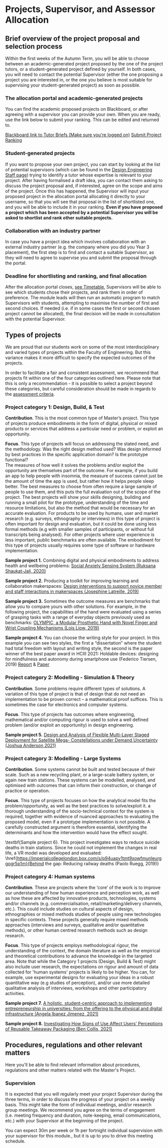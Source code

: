 # Projects, Supervisor, and Assessor Allocation

## Brief overview of the project proposal and selection process
Within the first weeks of the Autumn Term, you will be able to choose between an academic-generated project proposed by the one of the project tutors, or a student-generated project defined by yourself. In both cases, you will need to contact the potential Supervisor (either the one proposing a project you are interested in, or the one you believe is most suitable for supervising your student-generated project) as soon as possible. 

### The allocation portal and academic-generated projects
You can find the academic proposed projects on Blackboard, or after agreeing with a supervisor you can provide your own. When you are ready, use the link below to submit your ranking. This can be edited and returned to.

[Blackboard link to Tutor Briefs (Make sure you're logged on)](https://bb.imperial.ac.uk/bbcswebdav/pid-3297113-dt-content-rid-19803747_1/xid-19803747_1)
[Submit Project Ranking](https://forms.office.com/e/YtkXB7Lht6)

### Student-generated projects
If you want to propose your own project, you can start by looking at the list of potential supervisors (which can be found in the [Design Engineering Staff page](https://www.imperial.ac.uk/design-engineering/people/academic--teaching-staff/)) trying to identify a tutor whose expertise is relevant to your project. After having formalised a draft idea, you can contact them asking to discuss the project proposal and, if interested, agree on the scope and aims of the project. Once this has happened, the Supervisor will input your proposed project in the allocation portal allocating it directly to your username, so that you will see that proposal in the list of shortlisted one, and you will be able to include it in your ranking. **Even if you have proposed a project which has been accepted by a potential Supervisor you will be asked to shortlist and rank other suitable projects.**

### Collaboration with an industry partner
In case you have a project idea which involves collaboration with an external industry partner (e.g. the company where you did you Year 3 placement), the first step is to find and contact a suitable Supervisor, as they will need to agree to supervise you and submit the proposal through the portal.

### Deadline for shortlisting and ranking, and final allocation
After the allocation portal closes, [see Timetable](../Timetable/README.md), Supervisors will be able to see which students chose their projects, and rank them in order of preference. The module leads will then run an automatic program to match Supervisors with students, attempting to maximise the number of first and second choices. If needed (i.e. if in some cases the first or second chosen project cannot be allocated), the final decision will be made in consultation with the potential Supervisor.

## Types of projects
We are proud that our students work on some of the most interdisciplinary and varied types of projects within the Faculty of Engineering. But this variance makes it more difficult to specify the expected outcomes of the projects. 

In order to facilitate a fair and consistent assessment, we recommend that projects fit within one of the four categories outlined here. Please note that this is only a recommendation - it is possible to select a project beyond these categories, but careful consideration should be made in regards to the [assessment criteria](../Module_and_assessment/README.md).

### Project category 1: Design, Build, & Test
**Contribution**. This is the most common type of Master’s project. This type of projects produce embodiments in the form of digital, physical or mixed products or services that address a particular need or problem, or exploit an opportunity. 

**Focus**. This type of projects will focus on addressing the stated need, and the methodology.  Was the right design method used? Was design informed by best practices in the specific application domain? Is the prototype functional?  
The measures of how well it solves the problems and/or exploit the opportunity are themselves part of the outcome. For example, if you build an app to help people with insomnia, the measure of success cannot just be the amount of time the app is used, but rather how it helps people sleep better. 
The best measures to choose from often require a large sample of people to use them, and this puts the full evaluation out of the scope of the project. The best projects will show your skills designing, building and running a small pilot for the prototype, understanding of the time and resource limitations, but also the method that would be necessary for an accurate evaluation. 
For products to be used by humans, user and market research (e.g. surveys, ethnography or interviews) in this type of project is often important for design and evaluation, but it could be done using less formal methods (e.g with smaller samples of participants, or without full transcripts being analysed). 
For other projects where user experience is less important, public benchmarks are often available. 
The embodiment for this type of projects usually requires some type of software or hardware implementation. 

**Sample project 1.** Combining digital and physical embodiments to address health and wellbeing problems: [Social Anxiety Sensing System (Ruksana Shaukat-Jali, 2020)](https://imperialcollegelondon.box.com/s/jyvqgnsntb8bg3t21z4wfqfzzb0ntp1w)

**Sample project 2.** Producing a toolkit for improving learning and collaboration makerspaces: [Design interventions to support novice member and staff interactions in makerspaces (Josephine Latreille, 2019)](https://imperialcollegelondon.box.com/s/qkvmoca6toxm3cxw2mok088zl0t8jgs5)

**Sample project 3.** Sometimes the outcome measures are benchmarks that allow you to compare yours with other solutions. For example, in the following project, the capabilities of the hand were evaluated using a series of grasping tasks with a range of everyday objects previously used as benchmarks: [OLYMPIC, a Modular Prosthetic Hand with Novel Finger and Wrist Coupling Mechanisms (Lois Liow, 2019)](https://imperialcollegelondon.box.com/s/ywm868war8eeoaxa8mdfwy83wz9mx8gs)

**Sample project 4**. You can choose the writing style for your project. In this example you can see two styles, the first a “dissertation” where the student had total freedom with layout and writing style, the second is the paper winner of the best paper award in HCIII 2021: Holdable devices: designing for mindfulness and autonomy during smartphone use (Federico Tiersen, 2019) [Report](https://imperialcollegelondon.box.com/s/0pw3p031yzn51waeh8qybsbrgmubbfyu) & [Paper](https://imperialcollegelondon.box.com/s/21h73x5sur54f7a59xtlor9wwpwbb3eh)

### Project category 2: Modelling - Simulation & Theory
**Contribution**. Some problems require different types of solutions. A variation of this type of project is that of design that do not need an implementation to be proven correct – a mathematical proof suffices. This is sometimes the case for electronics and computer systems.

**Focus**. This type of projects has outcomes where engineering, mathematical and/or computing rigour is used to solve a well defined problem (and/or exploit an opportunity) in design engineering.

**Sample project 5.** [Design and Analysis of Flexible Multi-Layer Staged Deployment for Satellite Mega- Constellations under Demand Uncertainty (Joshua Anderson 2021)](https://imperialcollegelondon.box.com/s/1l6etqtikgp2egjvaipajmsvzlerhoz9)

### Project category 3: Modelling - Large Systems
**Contribution**. Some systems cannot be built and tested because of their scale. Such as a new recycling plant, or a large-scale battery system, or again new train stations. These systems can be modelled, analysed, and optimised with outcomes that can inform their construction, or change of practice or operation.

**Focus**. This type of projects focuses on how the analytical model fits the problem/opportunity, as well as the best practices to solve/exploit it. 
a thorough understanding of the socio-technical context for the system is required, together with evidence of nuanced approaches to evaluating the proposed model, even if a prototype implementation is not possible. A carefully constructed argument is therefore essential, identifying the determinants and how the intervention would have the effect sought.

\textbf{Sample project 6}. This project investigates ways to reduce suicide deaths in train stations. Since he could not implement the changes in real life, a VR model was developed and evaluated: \href{https://imperialcollegelondon.box.com/s/p94uapv1tmt9xowfmunleurggogr5p1m}{Behind the gap: Reducing railway deaths (Paolo Ruegg, 2019)}


### Project category 4: Human systems
**Contribution**. These are projects where the ‘core’ of the work is to improve our understanding of how human experience and perception work, as well as how these are affected by innovative products, technologies, systems and/or channels (e.g. commercialisation, retail/marketing/delivery channels, etc.). This could include studies on cultural aspects of design, ethnographies or mixed methods studies of people using new technologies in specific contexts. 
These projects generally require mixed methods approaches (interviews and surveys, qualitative and/or quantitative methods), or other human centred research methods such as design research.

**Focus**. This type of projects employs methodological rigour, the understanding of the context, the domain literature as well as the empirical and theoretical contributions to advance the knowledge in the targeted area.
Note that while the Category 1 projects (Design, Build & Test) might also include user research, the expectations on rigour and amount of data collected for 'human systems' projects is likely to be higher. You can, for example, use experimental designs for evaluating your ideas in a robust quantitative way (e.g studies of perception), and/or use more detailed qualitative analysis of interviews, workshops and other participatory activities.

**Sample project 7.** [A holistic, student-centric approach to implementing entrepreneurship in universities: from the offering to the physical and digital infrastructure (Angela Ibanez Jimenez, 2021)](https://imperialcollegelondon.box.com/s/0loy353eppvp6erfexz3xw1zeikrgbka)

**Sample project 8.** [Investigating How Signs of Use Affect Users’ Perceptions of Reusable Takeaway Packaging (Ben Collis, 2021)](https://imperialcollegelondon.box.com/s/npq7xvvbws0zi0kw7cu2k2pz3omnui74)

## Procedures, regulations and other relevant matters
Here you'll be able to find relevant information about procedures, regulations and other matters related with the Master's Project.

### Supervision
It is expected that you will regularly meet your project Supervisor during the three terms, in order to discuss the progress of your project on a weekly basis. This might take the form of individual meetings, and/or research group meetings. We recommend you agree on the terms of engagement (i.e. meeting frequency and duration, note-keeping, email communications, etc.) with your Supervisor at the beginning of the project.

You can expect 30m per week or 1h per fortnight individual supervision with your supervisor for this module., but it is up to you to drive this meeting schedule.